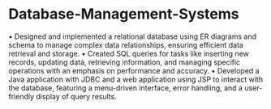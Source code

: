 # Database-Management-Systems

• Designed and implemented a relational database using ER diagrams and schema to manage complex data relationships, ensuring efficient data retrieval and storage.
• Created SQL queries for tasks like inserting new records, updating data, retrieving information, and managing specific operations with an emphasis on performance and accuracy.
• Developed a Java application with JDBC and a web application using JSP to interact with the database, featuring a menu-driven interface, error handling, and a user-friendly display of query results.
